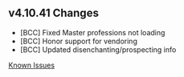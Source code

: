 ## v4.10.41 Changes

* [BCC] Fixed Master professions not loading
* [BCC] Honor support for vendoring
* [BCC] Updated disenchanting/prospecting info

[Known Issues](http://support.tradeskillmaster.com/display/KB/TSM4+Currently+Known+Issues)

